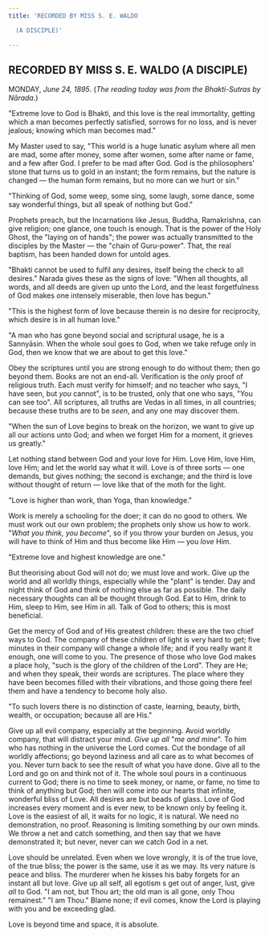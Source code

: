 ```yaml
---
title: 'RECORDED BY MISS S. E. WALDO

  (A DISCIPLE)'

---
```





  

## RECORDED BY MISS S. E. WALDO (A DISCIPLE)

MONDAY, *June 24, 1895*. (*The reading today was from the Bhakti-Sutras
by Nārada*.)

"Extreme love to God is Bhakti, and this love is the real immortality,
getting which a man becomes perfectly satisfied, sorrows for no loss,
and is never jealous; knowing which man becomes mad."

My Master used to say, "This world is a huge lunatic asylum where all
men are mad, some after money, some after women, some after name or
fame, and a few after God. I prefer to be mad after God. God is the
philosophers' stone that turns us to gold in an instant; the form
remains, but the nature is changed — the human form remains, but no more
can we hurt or sin."

"Thinking of God, some weep, some sing, some laugh, some dance, some say
wonderful things, but all speak of nothing but God."

Prophets preach, but the Incarnations like Jesus, Buddha, Ramakrishna,
can give religion; one glance, one touch is enough. That is the power of
the Holy Ghost, the "laying on of hands"; the power was actually
transmitted to the disciples by the Master — the "chain of Guru-power".
That, the real baptism, has been handed down for untold ages.

"Bhakti cannot be used to fulfil any desires, itself being the check to
all desires." Narada gives these as the signs of love: "When all
thoughts, all words, and all deeds are given up unto the Lord, and the
least forgetfulness of God makes one intensely miserable, then love has
begun."

"This is the highest form of love because therein is no desire for
reciprocity, which desire is in all human love."

"A man who has gone beyond social and scriptural usage, he is a
Sannyāsin. When the whole soul goes to God, when we take refuge only in
God, then we know that we are about to get this love."

Obey the scriptures until you are strong enough to do without them; then
go beyond them. Books are not an end-all. Verification is the only proof
of religious truth. Each must verify for himself; and no teacher who
says, "I have seen, but *you* cannot", is to be trusted, only that one
who says, "You can see too". All scriptures, all truths are Vedas in all
times, in all countries; because these truths are to be *seen*, and any
one may discover them.

"When the sun of Love begins to break on the horizon, we want to give up
all our actions unto God; and when we forget Him for a moment, it
grieves us greatly."

Let nothing stand between God and your love for Him. Love Him, love Him,
love Him; and let the world say what it will. Love is of three sorts —
one demands, but gives nothing; the second is exchange; and the third is
love without thought of return — love like that of the moth for the
light.

"Love is higher than work, than Yoga, than knowledge."

Work is merely a schooling for the doer; it can do no good to others. We
must work out our own problem; the prophets only show us how to work.
"*What you think, you become*", so if you throw your burden on Jesus,
you will have to think of Him and thus become like Him — you *love* Him.

"Extreme love and highest knowledge are one."

But theorising about God will not do; we must love and work. Give up the
world and all worldly things, especially while the "plant" is tender.
Day and night think of God and think of nothing else as far as possible.
The daily necessary thoughts can all be thought through God. Eat to Him,
drink to Him, sleep to Him, see Him in all. Talk of God to others; this
is most beneficial.

Get the mercy of God and of His greatest children: these are the two
chief ways to God. The company of these children of light is very hard
to get; five minutes in their company will change a whole life; and if
you really want it enough, one will come to you. The presence of those
who love God makes a place holy, "such is the glory of the children of
the Lord". They are He; and when they speak, their words are scriptures.
The place where they have been becomes filled with their vibrations, and
those going there feel them and have a tendency to become holy also.

"To such lovers there is no distinction of caste, learning, beauty,
birth, wealth, or occupation; because all are His."

Give up all evil company, especially at the beginning. Avoid worldly
company, that will distract your mind. *Give up all* "*me and mine*". To
him who has nothing in the universe the Lord comes. Cut the bondage of
all worldly affections; go beyond laziness and all care as to what
becomes of you. Never turn back to see the result of what you have done.
Give all to the Lord and go on and think not of it. The whole soul pours
in a continuous current to God; there is no time to seek money, or name,
or fame, no time to think of anything but God; then will come into our
hearts that infinite, wonderful bliss of Love. All desires are but beads
of glass. Love of God increases every moment and is ever new, to be
known only by feeling it. Love is the easiest of all, it waits for no
logic, it is natural. We need no demonstration, no proof. Reasoning is
limiting something by our own minds. We throw a net and catch something,
and then say that we have demonstrated it; but never, never can we catch
God in a net.

Love should be unrelated. Even when we love wrongly, it is of the true
love, of the true bliss; the power is the same, use it as we may. Its
very nature is peace and bliss. The murderer when he kisses his baby
forgets for an instant all but love. Give up all self, all egotism s get
out of anger, lust, give *all* to God. "I am not, but Thou art; the old
man is all gone, only Thou remainest." "I am Thou." Blame none; if evil
comes, know the Lord is playing with you and be exceeding glad.

Love is beyond time and space, it is absolute.


